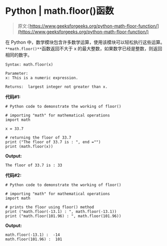 # Python | math.floor()函数

> 原文:[https://www.geeksforgeeks.org/python-math-floor-function/](https://www.geeksforgeeks.org/python-math-floor-function/)

在 Python 中，数学模块包含许多数学运算，使用该模块可以轻松执行这些运算。`**math.floor()**`函数返回不大于 x 的最大整数，如果数字已经是整数，则返回相同的数字。

```
Syntax: math.floor(x)

Parameter:
x: This is a numeric expression.

Returns:  largest integer not greater than x.
```

**代码#1:**

```
# Python code to demonstrate the working of floor()

# importing "math" for mathematical operations 
import math 

x = 33.7

# returning the floor of 33.7
print ("The floor of 33.7 is : ", end ="") 
print (math.floor(x))
```

**Output:**

```
The floor of 33.7 is : 33

```

**代码#2:**

```
# Python code to demonstrate the working of floor()

# importing "math" for mathematical operations 
import math 

# prints the floor using floor() method 
print ("math.floor(-13.1) : ", math.floor(-13.1))
print ("math.floor(101.96) : ", math.floor(101.96))
```

**Output:**

```
math.floor(-13.1) :  -14
math.floor(101.96) :  101

```